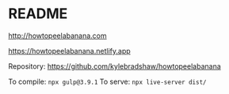 # README

<http://howtopeelabanana.com>

<https://howtopeelabanana.netlify.app>

Repository: <https://github.com/kylebradshaw/howtopeelabanana>

To compile: `npx gulp@3.9.1`
To serve: `npx live-server dist/`
